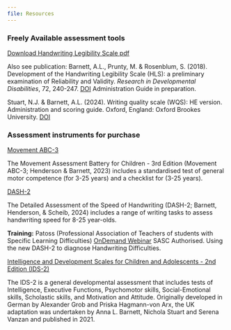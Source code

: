 ```yaml
---
file: Resources
---
```

### Freely Available assessment tools

[Download Handwriting Legibility Scale pdf](/media/handwriting-legibility-scale-hls-ridd-2018-o3iwe5sa.pdf)

Also see publication: Barnett, A.L., Prunty, M. & Rosenblum, S. (2018). Development of the Handwriting Legibility Scale (HLS): a preliminary examination of Reliability and Validity. _Research in Developmental Disabilities_, 72, 240-247. [DOI](https://doi.org/10.1016/j.ridd.2017.11.013)
Administration Guide in preparation.

Stuart, N.J. & Barnett, A.L. (2024). Writing quality scale (WQS): HE version. Administration and scoring guide. Oxford, England: Oxford Brookes University. [DOI](https://doi.org/10.24384/sq3r-1m26)

### Assessment instruments for purchase

[Movement ABC-3](https://www.pearsonclinical.co.uk/store/ukassessments/en/Store/Professional-Assessments/Motor-Sensory/Movement-Assessment-Battery-for-Children-%7C-Third-Edition/p/P100057001.html)

The Movement Assessment Battery for Children - 3rd Edition (Movement ABC-3; Henderson & Barnett, 2023) includes a standardised test of general motor competence (for 3-25 years) and a checklist for (3-25 years).

[DASH-2](https://www.pearsonclinical.co.uk/store/ukassessments/en/Store/Professional-Assessments/Academic-Learning/Detailed-Assessment-of-Speed-of-Handwriting%2C-Second-Edition/p/P100057002.html)

The Detailed Assessment of the Speed of Handwriting (DASH-2; Barnett, Henderson, & Scheib, 2024) includes a range of writing tasks to assess handwriting speed for 8-25 year-olds.

**Training:** Patoss (Professional Association of Teachers of students with Specific Learning Difficulties) [OnDemand Webinar](https://www.patoss-dyslexia.org/All-Events/ondemand-using-the-new-dash-2-to-diagnose-handwriting-difficulties-sasc-authorised/16079?OccId=22023) SASC Authorised. Using the new DASH-2 to diagnose Handwriting Difficulties.

[Intelligence and Development Scales for Children and Adolescents - 2nd Edition (IDS-2)](https://www.hogrefe.com/uk/shop/intelligence-and-development-scales-2nd-edition-ids-2.html#1+1)

The IDS-2 is a general developmental assessment that includes tests of Intelligence, Executive Functions, Psychomotor skills, Social-Emotional skills, Scholastic skills, and Motivation and Attitude. Originally developed in German by Alexander Grob and Priska Hagmann-von Arx, the UK adaptation was undertaken by Anna L. Barnett, Nichola Stuart and Serena Vanzan and published in 2021.
